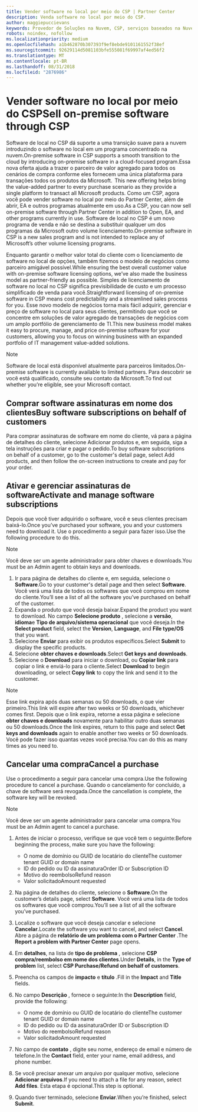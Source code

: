 ```yaml
---
title: Vender software no local por meio do CSP | Partner Center
description: Venda software no local por meio do CSP.
author: maggiepuccievans
keywords: Provedor de Soluções na Nuvem, CSP, serviços baseados na Nuvem, Azure, Office 365, Dynamics, parceiro CSP, vender no CSP, parceiro direto, parceiro CSP direto, revendedor CSP indireto, CSP direto, CSP indireto, modelo direto, modelo indireto, revendedor indireto, provedor indireto, provedor, distribuidor, programa provedor de soluções na nuvem
robots: noindex, nofollow
ms.localizationpriority: medium
ms.openlocfilehash: a1b462870b307393f9ef8ebde9101161552f38ef
ms.sourcegitcommit: 92629114d5081103bfe555081f69997af4ed56f2
ms.translationtype: MT
ms.contentlocale: pt-BR
ms.lasthandoff: 08/31/2018
ms.locfileid: "2876986"
---
```

# <a name="sell-on-premise-software-through-csp"></a><span data-ttu-id="a92b5-104">Vender software no local por meio do CSP</span><span class="sxs-lookup"><span data-stu-id="a92b5-104">Sell on-premise software through CSP</span></span>

<span data-ttu-id="a92b5-105">Software de local no CSP dá suporte a uma transição suave para a nuvem introduzindo o software no local em um programa concentrado na nuvem.</span><span class="sxs-lookup"><span data-stu-id="a92b5-105">On-premise software in CSP supports a smooth transition to the cloud by introducing on-premise software in a cloud-focused program.</span></span><span data-ttu-id="a92b5-106">Essa nova oferta ajuda a trazer o parceiro de valor agregado para todos os cenários de compra conforme eles fornecem uma única plataforma para transações todos os produtos da Microsoft.</span><span class="sxs-lookup"><span data-stu-id="a92b5-106">  This new offering helps bring the value-added partner to every purchase scenario as they provide a single platform to transact all Microsoft products.</span></span> <span data-ttu-id="a92b5-107">Como um CSP, agora você pode vender software no local por meio do Partner Center, além de abrir, EA e outros programas atualmente em uso.</span><span class="sxs-lookup"><span data-stu-id="a92b5-107">As a CSP, you can now sell on-premise software through Partner Center in addition to Open, EA, and other programs currently in use.</span></span> <span data-ttu-id="a92b5-108">Software de local no CSP é um novo programa de venda e não se destina a substituir qualquer um dos programas da Microsoft outro volume licenciamento.</span><span class="sxs-lookup"><span data-stu-id="a92b5-108">On-premise software in CSP is a new sales program and is not intended to replace any of Microsoft’s other volume licensing programs.</span></span> 
 
<span data-ttu-id="a92b5-109">Enquanto garantir o melhor valor total do cliente com o licenciamento de software no local de opções, também fizemos o modelo de negócios como parceiro amigável possível.</span><span class="sxs-lookup"><span data-stu-id="a92b5-109">While ensuring the best overall customer value with on-premise software licensing options, we’ve also made the business model as partner-friendly as possible.</span></span> <span data-ttu-id="a92b5-110">Simples de licenciamento de software no local no CSP significa previsibilidade de custo e um processo simplificado de venda para você.</span><span class="sxs-lookup"><span data-stu-id="a92b5-110">Straightforward licensing of on-premise software in CSP means cost predictability and a streamlined sales process for you.</span></span> <span data-ttu-id="a92b5-111">Esse novo modelo de negócios torna mais fácil adquirir, gerenciar e preço de software no local para seus clientes, permitindo que você se concentre em soluções de valor agregado de transações de negócios com um amplo portfólio de gerenciamento de TI.</span><span class="sxs-lookup"><span data-stu-id="a92b5-111">This new business model makes it easy to procure, manage, and price on-premise software for your customers, allowing you to focus on winning business with an expanded portfolio of IT management value-added solutions.</span></span> 

>[!NOTE]
><span data-ttu-id="a92b5-112">Software de local está disponível atualmente para parceiros limitados.</span><span class="sxs-lookup"><span data-stu-id="a92b5-112">On-premise software is currently available to limited partners.</span></span> <span data-ttu-id="a92b5-113">Para descobrir se você está qualificado, consulte seu contato da Microsoft.</span><span class="sxs-lookup"><span data-stu-id="a92b5-113">To find out whether you’re eligible, see your Microsoft contact.</span></span> 


## <a name="buy-software-subscriptions-on-behalf-of-customers"></a><span data-ttu-id="a92b5-114">Comprar software assinaturas em nome dos clientes</span><span class="sxs-lookup"><span data-stu-id="a92b5-114">Buy software subscriptions on behalf of customers</span></span>

<span data-ttu-id="a92b5-115">Para comprar assinaturas de software em nome do cliente, vá para a página de detalhes do cliente, selecione Adicionar produtos e, em seguida, siga a tela instruções para criar e pagar o pedido.</span><span class="sxs-lookup"><span data-stu-id="a92b5-115">To buy software subscriptions on behalf of a customer, go to the customer's detail page, select Add products, and then follow the on-screen instructions to create and pay for your order.</span></span>

## <a name="activate-and-manage-software-subscriptions"></a><span data-ttu-id="a92b5-116">Ativar e gerenciar assinaturas de software</span><span class="sxs-lookup"><span data-stu-id="a92b5-116">Activate and manage software subscriptions</span></span>

<span data-ttu-id="a92b5-117">Depois que você tiver adquirido o software, você e seus clientes precisam baixá-lo.</span><span class="sxs-lookup"><span data-stu-id="a92b5-117">Once you’ve purchased your software, you and your customers need to download it.</span></span> <span data-ttu-id="a92b5-118">Use o procedimento a seguir para fazer isso.</span><span class="sxs-lookup"><span data-stu-id="a92b5-118">Use the following procedure to do this.</span></span> 

>[!NOTE]
><span data-ttu-id="a92b5-119">Você deve ser um agente administrador para obter chaves e downloads.</span><span class="sxs-lookup"><span data-stu-id="a92b5-119">You must be an Admin agent to obtain keys and downloads.</span></span> 

1. <span data-ttu-id="a92b5-120">Ir para página de detalhes do cliente e, em seguida, selecione o **Software**.</span><span class="sxs-lookup"><span data-stu-id="a92b5-120">Go to your customer's detail page and then select **Software**.</span></span> <span data-ttu-id="a92b5-121">Você verá uma lista de todos os softwares que você comprou em nome do cliente.</span><span class="sxs-lookup"><span data-stu-id="a92b5-121">You’ll see a list of all the software you’ve purchased on behalf of the customer.</span></span> 
2.  <span data-ttu-id="a92b5-122">Expanda o produto que você deseja baixar.</span><span class="sxs-lookup"><span data-stu-id="a92b5-122">Expand the product you want to download.</span></span> <span data-ttu-id="a92b5-123">No campo **Selecione produto** , selecione a **versão**, **idioma**e **Tipo de arquivo/sistema operacional** que você deseja.</span><span class="sxs-lookup"><span data-stu-id="a92b5-123">In the **Select product** field, select the **Version**, **Language**, and **File type/OS** that you want.</span></span> 
3.  <span data-ttu-id="a92b5-124">Selecione **Enviar** para exibir os produtos específicos.</span><span class="sxs-lookup"><span data-stu-id="a92b5-124">Select **Submit** to display the specific products.</span></span> 
4.  <span data-ttu-id="a92b5-125">Selecione **obter chaves e downloads**.</span><span class="sxs-lookup"><span data-stu-id="a92b5-125">Select **Get keys and downloads**.</span></span> 
5.  <span data-ttu-id="a92b5-126">Selecione o **Download** para iniciar o download, ou **Copiar link** para copiar o link e enviá-lo para o cliente.</span><span class="sxs-lookup"><span data-stu-id="a92b5-126">Select **Download** to begin downloading, or select **Copy link** to copy the link and send it to the customer.</span></span> 

>[!NOTE]
><span data-ttu-id="a92b5-127">Esse link expira após duas semanas ou 50 downloads, o que vier primeiro.</span><span class="sxs-lookup"><span data-stu-id="a92b5-127">This link will expire after two weeks or 50 downloads, whichever comes first.</span></span> <span data-ttu-id="a92b5-128">Depois que o link expira, retorne a essa página e selecione **obter chaves e downloads** novamente para habilitar outro duas semanas ou 50 downloads.</span><span class="sxs-lookup"><span data-stu-id="a92b5-128">Once the link expires, return to this page and select **Get keys and downloads** again to enable another two weeks or 50 downloads.</span></span> <span data-ttu-id="a92b5-129">Você pode fazer isso quantas vezes você precisa.</span><span class="sxs-lookup"><span data-stu-id="a92b5-129">You can do this as many times as you need to.</span></span> 


## <a name="cancel-a-purchase"></a><span data-ttu-id="a92b5-130">Cancelar uma compra</span><span class="sxs-lookup"><span data-stu-id="a92b5-130">Cancel a purchase</span></span>
<span data-ttu-id="a92b5-131">Use o procedimento a seguir para cancelar uma compra.</span><span class="sxs-lookup"><span data-stu-id="a92b5-131">Use the following procedure to cancel a purchase.</span></span> <span data-ttu-id="a92b5-132">Quando o cancelamento for concluído, a chave de software será revogada.</span><span class="sxs-lookup"><span data-stu-id="a92b5-132">Once the cancellation is complete, the software key will be revoked.</span></span> 

>[!NOTE]
><span data-ttu-id="a92b5-133">Você deve ser um agente administrador para cancelar uma compra.</span><span class="sxs-lookup"><span data-stu-id="a92b5-133">You must be an Admin agent to cancel a purchase.</span></span> 

1.  <span data-ttu-id="a92b5-134">Antes de iniciar o processo, verifique se que você tem o seguinte:</span><span class="sxs-lookup"><span data-stu-id="a92b5-134">Before beginning the process, make sure you have the following:</span></span> 
    -   <span data-ttu-id="a92b5-135">O nome de domínio ou GUID de locatário do cliente</span><span class="sxs-lookup"><span data-stu-id="a92b5-135">The customer tenant GUID or domain name</span></span>
    -   <span data-ttu-id="a92b5-136">ID do pedido ou ID da assinatura</span><span class="sxs-lookup"><span data-stu-id="a92b5-136">Order ID or Subscription ID</span></span>
    -   <span data-ttu-id="a92b5-137">Motivo do reembolso</span><span class="sxs-lookup"><span data-stu-id="a92b5-137">Refund reason</span></span>
    -   <span data-ttu-id="a92b5-138">Valor solicitado</span><span class="sxs-lookup"><span data-stu-id="a92b5-138">Amount requested</span></span>

2.  <span data-ttu-id="a92b5-139">Na página de detalhes do cliente, selecione o **Software**.</span><span class="sxs-lookup"><span data-stu-id="a92b5-139">On the customer’s details page, select **Software**.</span></span> <span data-ttu-id="a92b5-140">Você verá uma lista de todos os softwares que você comprou.</span><span class="sxs-lookup"><span data-stu-id="a92b5-140">You’ll see a list of all the software you’ve purchased.</span></span> 

3.  <span data-ttu-id="a92b5-141">Localize o software que você deseja cancelar e selecione **Cancelar**.</span><span class="sxs-lookup"><span data-stu-id="a92b5-141">Locate the software you want to cancel, and select **Cancel**.</span></span> <span data-ttu-id="a92b5-142">Abre a página de **relatório de um problema com o Partner Center** .</span><span class="sxs-lookup"><span data-stu-id="a92b5-142">The **Report a problem with Partner Center** page opens.</span></span> 

4.  <span data-ttu-id="a92b5-143">Em **detalhes**, na lista de **tipo de problema** , selecione **CSP compra/reembolso em nome dos clientes**.</span><span class="sxs-lookup"><span data-stu-id="a92b5-143">Under **Details**, in the **Type of problem** list, select **CSP Purchase/Refund on behalf of customers**.</span></span>

5.  <span data-ttu-id="a92b5-144">Preencha os campos de **impacto** e **título** .</span><span class="sxs-lookup"><span data-stu-id="a92b5-144">Fill in the **Impact** and **Title** fields.</span></span> 

6.  <span data-ttu-id="a92b5-145">No campo **Descrição** , fornece o seguinte:</span><span class="sxs-lookup"><span data-stu-id="a92b5-145">In the **Description** field, provide the following:</span></span> 
    -   <span data-ttu-id="a92b5-146">O nome de domínio ou GUID de locatário do cliente</span><span class="sxs-lookup"><span data-stu-id="a92b5-146">The customer tenant GUID or domain name</span></span>
    -   <span data-ttu-id="a92b5-147">ID do pedido ou ID da assinatura</span><span class="sxs-lookup"><span data-stu-id="a92b5-147">Order ID or Subscription ID</span></span>
    -   <span data-ttu-id="a92b5-148">Motivo do reembolso</span><span class="sxs-lookup"><span data-stu-id="a92b5-148">Refund reason</span></span>
    -   <span data-ttu-id="a92b5-149">Valor solicitado</span><span class="sxs-lookup"><span data-stu-id="a92b5-149">Amount requested</span></span>

7.  <span data-ttu-id="a92b5-150">No campo de **contato** , digite seu nome, endereço de email e número de telefone.</span><span class="sxs-lookup"><span data-stu-id="a92b5-150">In the **Contact** field, enter your name, email address, and phone number.</span></span> 

8.  <span data-ttu-id="a92b5-151">Se você precisar anexar um arquivo por qualquer motivo, selecione **Adicionar arquivos**.</span><span class="sxs-lookup"><span data-stu-id="a92b5-151">If you need to attach a file for any reason, select **Add files**.</span></span> <span data-ttu-id="a92b5-152">Esta etapa é opcional.</span><span class="sxs-lookup"><span data-stu-id="a92b5-152">This step is optional.</span></span> 

9.  <span data-ttu-id="a92b5-153">Quando tiver terminado, selecione **Enviar**.</span><span class="sxs-lookup"><span data-stu-id="a92b5-153">When you’re finished, select **Submit**.</span></span>
